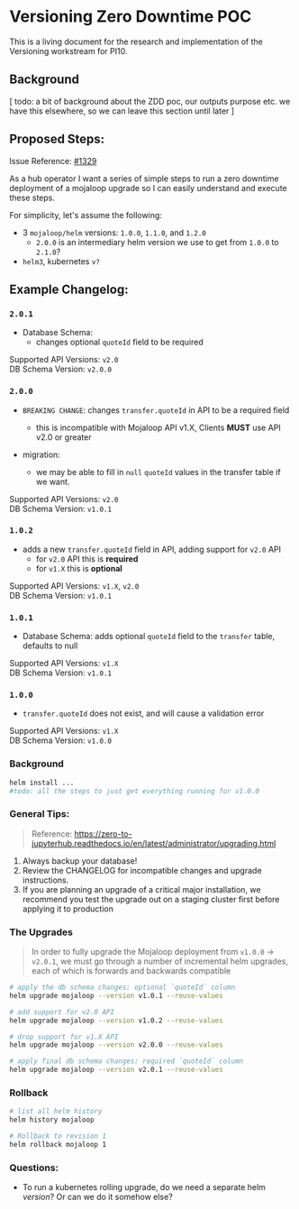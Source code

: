 # Versioning Zero Downtime POC

This is a living document for the research and implementation of the Versioning workstream for PI10.

## Background
[
  todo: a bit of background about the ZDD poc, our outputs purpose etc.
  we have this elsewhere, so we can leave this section until later
]


## Proposed Steps:

Issue Reference: [#1329](https://github.com/mojaloop/project/issues/1329)

As a hub operator I want a series of simple steps to run a zero downtime deployment of a mojaloop upgrade so I can easily understand and execute these steps.


For simplicity, let's assume the following:
  - 3 `mojaloop/helm` versions: `1.0.0`, `1.1.0`, and `1.2.0`
    - `2.0.0` is an intermediary helm version we use to get from `1.0.0` to `2.1.0`?
  - `helm3`, kubernetes `v?`


## Example Changelog:

### `2.0.1`

- Database Schema: 
  - changes optional `quoteId` field to be required

Supported API Versions: `v2.0`  
DB Schema Version: `v2.0.0`

### `2.0.0`

- `BREAKING CHANGE`: changes `transfer.quoteId` in API to be a required field
  - this is incompatible with Mojaloop API v1.X, Clients **MUST** use API v2.0 or greater

- migration: 
  - we may be able to fill in `null` `quoteId` values in the transfer table if we want. 

Supported API Versions: `v2.0`  
DB Schema Version: `v1.0.1`

### `1.0.2`

- adds a new `transfer.quoteId` field in API, adding support for `v2.0` API
  - for `v2.0` API this is **required**
  - for `v1.X` this is **optional**

Supported API Versions: `v1.X`, `v2.0`  
DB Schema Version: `v1.0.1`

### `1.0.1`

- Database Schema: adds optional `quoteId` field to the `transfer` table, defaults to null

Supported API Versions: `v1.X`  
DB Schema Version: `v1.0.1`

### `1.0.0`

- `transfer.quoteId` does not exist, and will cause a validation error

Supported API Versions: `v1.X`  
DB Schema Version: `v1.0.0`  

### Background
```bash
helm install ...
#todo: all the steps to just get everything running for v1.0.0
```

### General Tips:
> Reference: https://zero-to-jupyterhub.readthedocs.io/en/latest/administrator/upgrading.html

1. Always backup your database!
2. Review the CHANGELOG for incompatible changes and upgrade instructions.
3. If you are planning an upgrade of a critical major installation, we recommend you test the upgrade out on a staging cluster first before applying it to production

### The Upgrades

> In order to fully upgrade the Mojaloop deployment from `v1.0.0` -> `v2.0.1`, we must go through a number of incremental helm upgrades, each of which is forwards and backwards compatible

<!-- #todo: api gateway instructions, drain the transfers -->
<!-- #todo: look at the actual underlying deployment object in kube -->


```bash
# apply the db schema changes: optional `quoteId` column
helm upgrade mojaloop --version v1.0.1 --reuse-values

# add support for v2.0 API
helm upgrade mojaloop --version v1.0.2 --reuse-values

# drop support for v1.X API
helm upgrade mojaloop --version v2.0.0 --reuse-values

# apply final db schema changes: required `quoteId` column
helm upgrade mojaloop --version v2.0.1 --reuse-values
```

### Rollback
```bash
# list all helm history
helm history mojaloop

# Rollback to revision 1
helm rollback mojaloop 1 
```


### Questions:
- To run a kubernetes rolling upgrade, do we need a separate helm _version_? Or can we do it somehow else?